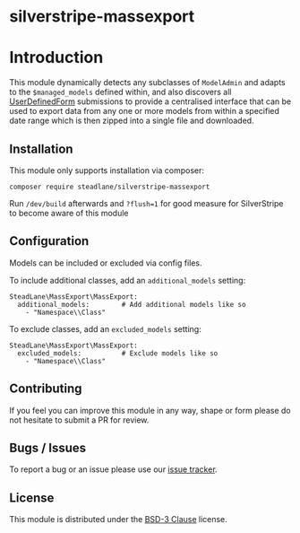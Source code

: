 # silverstripe-massexport

# Introduction

This module dynamically detects any subclasses of `ModelAdmin` and adapts to the `$managed_models` defined within, and also discovers all [UserDefinedForm](https://github.com/silverstripe/silverstripe-userforms) submissions to provide a centralised interface that can be used to export data from any one or more models from within a specified date range which is then zipped into a single file and downloaded.

## Installation

This module only supports installation via composer:

```
composer require steadlane/silverstripe-massexport
```

Run `/dev/build` afterwards and `?flush=1` for good measure for SilverStripe to become aware of this module

## Configuration

Models can be included or excluded via config files.

To include additional classes, add an `additional_models` setting:

```
SteadLane\MassExport\MassExport:
  additional_models:        # Add additional models like so
    - "Namespace\\Class"
```

To exclude classes, add an `excluded_models` setting:

```
SteadLane\MassExport\MassExport:
  excluded_models:          # Exclude models like so
    - "Namespace\\Class"
```

## Contributing

If you feel you can improve this module in any way, shape or form please do not hesitate to submit a PR for review.

## Bugs / Issues

To report a bug or an issue please use our [issue tracker](https://github.com/steadlane/silverstripe-massexport/issues).

## License

This module is distributed under the [BSD-3 Clause](https://github.com/steadlane/silverstripe-massexport/blob/master/LICENSE) license.
